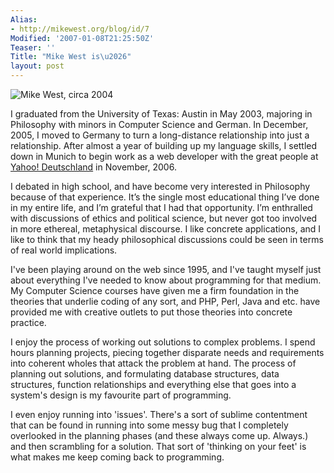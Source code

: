```yaml
---
Alias:
- http://mikewest.org/blog/id/7
Modified: '2007-01-08T21:25:50Z'
Teaser: ''
Title: "Mike West is\u2026"
layout: post
---
```

<img src='/images/mike_big.jpg' alt='Mike West, circa 2004' id='me' />

I graduated from the University of Texas: Austin in May 2003, majoring in Philosophy with minors in Computer Science and German.  In December, 2005, I moved to Germany to turn a long-distance relationship into just a relationship.  After almost a year of building up my language skills, I settled down in Munich to begin work as a web developer with the great people at <a href='http://de.yahoo.com/'>Yahoo! Deutschland</a> in November, 2006.

I debated in high school, and have become very interested in Philosophy because of that experience. It’s the single most educational thing I’ve done in my entire life, and I’m grateful that I had that opportunity. I’m enthralled with discussions of ethics and political science, but never got too involved in more ethereal, metaphysical discourse. I like concrete applications, and I like to think that my heady philosophical discussions could be seen in terms of real world implications.

I've been playing around on the web since 1995, and I've taught myself just about everything I've needed to know about programming for that medium. My Computer Science courses have given me a firm foundation in the theories that underlie coding of any sort, and PHP, Perl, Java and etc. have provided me with creative outlets to put those theories into concrete practice.

I enjoy the process of working out solutions to complex problems. I spend hours planning projects, piecing together disparate needs and requirements into coherent wholes that attack the problem at hand. The process of planning out solutions, and formulating database structures, data structures, function relationships and everything else that goes into a system's design is my favourite part of programming.

I even enjoy running into 'issues'. There's a sort of sublime contentment that can be found in running into some messy bug that I completely overlooked in the planning phases (and these always come up. Always.) and then scrambling for a solution. That sort of 'thinking on your feet' is what makes me keep coming back to programming.